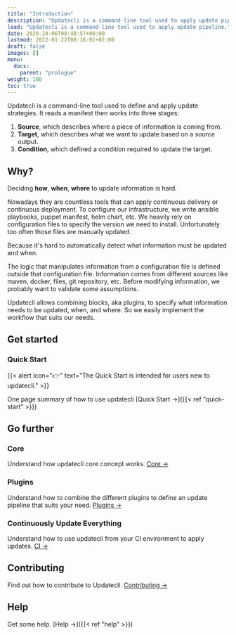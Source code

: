 ```yaml
---
title: "Introduction"
description: "Updatecli is a command-line tool used to apply update pipeline."
lead: "Updatecli is a command-line tool used to apply update pipeline."
date: 2020-10-06T08:48:57+00:00
lastmod: 2022-01-22T08:16:01+02:00
draft: false
images: []
menu:
  docs:
    parent: "prologue"
weight: 100
toc: true
---
```


Updatecli is a command-line tool used to define and apply update strategies.
It reads a manifest then works into three stages:

1. **Source**, which describes where a piece of information is coming from.
2. **Target**, which describes what we want to update based on a *source* output.
3. **Condition**, which defined a condition required to update the target.

## Why?

Deciding **how**, **when**, **where** to update information is hard.

Nowadays they are countless tools that can apply continuous delivery or continuous deployment.
To configure our infrastructure, we write ansible playbooks, puppet manifest, helm chart, etc. We heavily rely
on configuration files to specify the version we need to install. Unfortunately too often those files are manually updated.

Because it's hard to automatically detect what information must be updated and when.

The logic that manipulates information from a configuration file is defined outside that configuration file. Information comes from different sources like maven, docker, files, git repository, etc.
Before modifying information, we probably want to validate some assumptions.

Updatecli allows combining blocks, aka plugins, to specify what information needs to be updated, when, and where. So we easily implement the workflow that suits our needs.

## Get started

### Quick Start

{{< alert icon="👉" text="The Quick Start is intended for users new to updatecli." >}}

One page summary of how to use updatecli [Quick Start →]({{< ref "quick-start" >}})

## Go further

### Core

Understand how updatecli core concept works. [Core →](/docs/core/)

### Plugins

Understand how to combine the different plugins to define an update pipeline that suits your need. [Plugins →](/docs/plugins/)

### Continuously Update Everything

Understand how to use updatecli from your CI environment to apply updates. [CI →](/docs/automate/)

## Contributing

Find out how to contribute to Updatecli. [Contributing →](/docs/help/contributing/)

## Help

Get some help. [Help →]({{< ref "help" >}})
